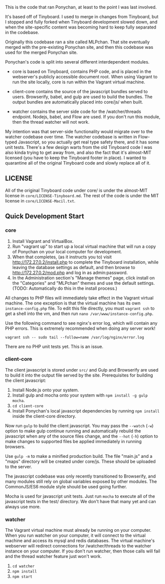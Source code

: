 This is the code that ran Ponychan, at least to the point I was last 
involved.

It's based off of Tinyboard. I used to merge in changes from Tinyboard, but I
stopped and fully forked when Tinyboard development slowed down, and when the
site-specific content was becoming hard to keep fully separated in the
codebase.

Originally this codebase ran a site called MLPchan. That site eventually merged
with the pre-existing Ponychan site, and then this codebase was used for the
merged Ponychan site.

Ponychan's code is split into several different interdependent modules.

* core is based on Tinyboard, contains PHP code, and is placed in the
  webserver's publicly accessible document root. When using Vagrant to run the
  site locally, core is run within the Vagrant virtual machine.

* client-core contains the source of the javascript bundles served to users.
  Browserify, babel, and gulp are used to build the bundles. The output bundles
  are automatically placed into core/js/ when built.

* watcher contains the server side code for the /watcher/threads endpoint.
  Nodejs, babel, and Flow are used. If you don't run this module, then the
  thread watcher will not work.

My intention was that server-side functionality would migrate over to the
watcher codebase over time. The watcher codebase is written in Flow-typed
Javascript, so you actually get real type safety there, and it has some unit
tests. There's a few design warts from the old Tinyboard code I was also kinda
trying to get away from, and also the fact that it's almost-MIT licensed (you
have to keep the Tinyboard footer in place). I wanted to quarantine all of the
original Tinyboard code and slowly replace all of it.

## LICENSE

All of the original Tinyboard code under core/ is under the almost-MIT license
in `core/LICENSE-Tinyboard.md`. The rest of the code is under the MIT license
in `core/LICENSE-Macil.txt`.

## Quick Development Start

### core

1. Install Vagrant and VirtualBox.
2. Run "vagrant up" to start up a local virtual machine that will run a copy of
 Ponychan on your local computer for development.
3. When that completes, (as it instructs you to) visit
 http://172.27.0.2/install.php to complete the Tinyboard installation,
 while leaving the database settings as default, and then browse to
 http://172.27.0.2/mod.php and log in as admin:password.
4. In the Administration section's "Manage themes" page, click install on the
 "Categories" and "MLPchan" themes and use the default settings. (TODO:
 Automatically do this in the install process.)

All changes to PHP files will immediately take effect in the Vagrant virtual
machine. The one exception is that the virtual machine has its own
`instance-config.php` file. To edit this file directly, you must `vagrant ssh`
to get a shell into the vm, and then run `nano /var/www/instance-config.php`.

Use the following command to see nginx's error log, which will contain
any PHP errors. This is extremely recommended when doing any server work!

    vagrant ssh -- sudo tail --follow=name /var/log/nginx/error.log

There are no PHP unit tests yet. This is an issue.

### client-core

The client javascript is stored under `src/` and Gulp and Browserify are used to
build it into the output file served by the site. Prerequisites for building the
client javascript:

1. Install Node.js onto your system.
2. Install gulp and mocha onto your system with `npm install -g gulp mocha`.
3. `cd client-core`
4. Install Ponychan's local javascript dependencies by running `npm install`
 inside the client-core directory.

Now run `gulp` to build the client javascript. You may pass the `--watch` (`-w`)
option to make gulp continue running and automatically rebuild the javascript
when any of the source files change, and the `--hot` (`-h`) option to make
changes to supported files be applied immediately in running browsers.

Use `gulp -m` to make a minified production build. The file "main.js" and a
"maps" directory will be created under core/js. These should be uploaded to the
server.

The javascript codebase was only recently transitioned to Browserify, and many
modules still rely on global variables exposed by other modules. The
CommonJS/ES6 module style should be used going further.

Mocha is used for javascript unit tests. Just run `mocha` to execute all of the
javascript tests in the test/ directory. We don't have that many yet and can
always use more.

### watcher

The Vagrant virtual machine must already be running on your computer. When you
run watcher on your computer, it will connect to the virtual machine and access
its mysql and redis databases. The virtual machine's webserver will redirect
connections for /watcher/threads to the watcher instance on your computer. If
you don't run watcher, then those calls will fail and the thread watcher
feature just won't work.

1. `cd watcher`
2. `npm install`
3. `npm start`
